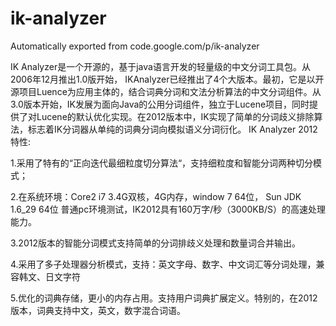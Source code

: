 # ik-analyzer
Automatically exported from code.google.com/p/ik-analyzer

IK Analyzer是一个开源的，基于java语言开发的轻量级的中文分词工具包。从2006年12月推出1.0版开始， IKAnalyzer已经推出了4个大版本。最初，它是以开源项目Luence为应用主体的，结合词典分词和文法分析算法的中文分词组件。从3.0版本开始，IK发展为面向Java的公用分词组件，独立于Lucene项目，同时提供了对Lucene的默认优化实现。在2012版本中，IK实现了简单的分词歧义排除算法，标志着IK分词器从单纯的词典分词向模拟语义分词衍化。
IK Analyzer 2012特性:

1.采用了特有的“正向迭代最细粒度切分算法“，支持细粒度和智能分词两种切分模式；

2.在系统环境：Core2 i7 3.4G双核，4G内存，window 7 64位， Sun JDK 1.6_29 64位 普通pc环境测试，IK2012具有160万字/秒（3000KB/S）的高速处理能力。

3.2012版本的智能分词模式支持简单的分词排歧义处理和数量词合并输出。

4.采用了多子处理器分析模式，支持：英文字母、数字、中文词汇等分词处理，兼容韩文、日文字符

5.优化的词典存储，更小的内存占用。支持用户词典扩展定义。特别的，在2012版本，词典支持中文，英文，数字混合词语。
